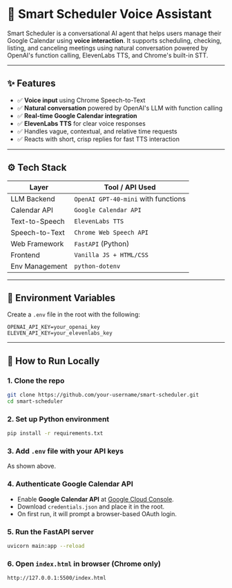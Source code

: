 # 🧠 Smart Scheduler Voice Assistant

Smart Scheduler is a conversational AI agent that helps users manage their Google Calendar using **voice interaction**. It supports scheduling, checking, listing, and canceling meetings using natural conversation powered by OpenAI's function calling, ElevenLabs TTS, and Chrome's built-in STT.

---

## ✨ Features

- ✅ **Voice input** using Chrome Speech-to-Text
- ✅ **Natural conversation** powered by OpenAI's LLM with function calling
- ✅ **Real-time Google Calendar integration**
- ✅ **ElevenLabs TTS** for clear voice responses
- ✅ Handles vague, contextual, and relative time requests
- ✅ Reacts with short, crisp replies for fast TTS interaction

---

## ⚙️ Tech Stack

| Layer            | Tool / API Used              |
|------------------|------------------------------|
| LLM Backend      | `OpenAI GPT-40-mini` with functions |
| Calendar API     | `Google Calendar API`         |
| Text-to-Speech   | `ElevenLabs TTS`             |
| Speech-to-Text   | `Chrome Web Speech API`       |
| Web Framework    | `FastAPI` (Python)           |
| Frontend         | `Vanilla JS + HTML/CSS`       |
| Env Management   | `python-dotenv`               |

---

## 🔐 Environment Variables

Create a `.env` file in the root with the following:

```env
OPENAI_API_KEY=your_openai_key
ELEVEN_API_KEY=your_elevenlabs_key
```

---

## 🚀 How to Run Locally

### 1. Clone the repo

```bash
git clone https://github.com/your-username/smart-scheduler.git
cd smart-scheduler
```

### 2. Set up Python environment

```bash
pip install -r requirements.txt
```

### 3. Add `.env` file with your API keys

As shown above.

### 4. Authenticate Google Calendar API

- Enable **Google Calendar API** at [Google Cloud Console](https://console.cloud.google.com/).
- Download `credentials.json` and place it in the root.
- On first run, it will prompt a browser-based OAuth login.

### 5. Run the FastAPI server

```bash
uvicorn main:app --reload
```

### 6. Open `index.html` in browser (Chrome only)

```bash
http://127.0.0.1:5500/index.html
```
